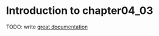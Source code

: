 # Introduction to chapter04_03

TODO: write [great documentation](http://jacobian.org/writing/great-documentation/what-to-write/)
